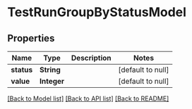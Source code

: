 # TestRunGroupByStatusModel
## Properties

| Name | Type | Description | Notes |
|------------ | ------------- | ------------- | -------------|
| **status** | **String** |  | [default to null] |
| **value** | **Integer** |  | [default to null] |

[[Back to Model list]](../README.md#documentation-for-models) [[Back to API list]](../README.md#documentation-for-api-endpoints) [[Back to README]](../README.md)

